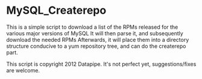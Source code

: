 MySQL_Createrepo
================
This is a simple script to download a list of the RPMs released for the various major versions of MySQL
It will then parse it, and subsequently download the needed RPMs
Afterwards, it will place them into a directory structure conducive to a yum repository tree, and can do the createrepo part.


This script is copyright 2012 Datapipe. 
It's not perfect yet, suggestions/fixes are welcome.
